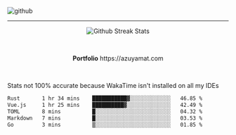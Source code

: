 ![github](https://media.discordapp.net/attachments/881363147364118528/1142610121697021952/background.png?width=1000&height=300)<br>
___
<p align="center">
  <img alt="Github Streak Stats" src="https://streak-stats.demolab.com?user=Azuyamat&theme=transparent&hide_border=true"/>
</p><br>
<p align="center">
      <strong>Portfolio</strong> https://azuyamat.com
</p><br>

Stats not 100% accurate because WakaTime isn't installed on all my IDEs
<!--START_SECTION:waka-->

```txt
Rust       1 hr 34 mins    ███████████▓░░░░░░░░░░░░░   46.85 %
Vue.js     1 hr 25 mins    ██████████▓░░░░░░░░░░░░░░   42.49 %
TOML       8 mins          █░░░░░░░░░░░░░░░░░░░░░░░░   04.32 %
Markdown   7 mins          █░░░░░░░░░░░░░░░░░░░░░░░░   03.53 %
Go         3 mins          ▒░░░░░░░░░░░░░░░░░░░░░░░░   01.85 %
```

<!--END_SECTION:waka-->
